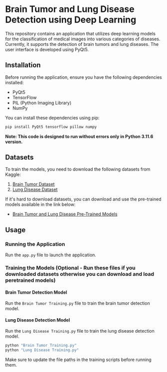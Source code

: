 # Brain Tumor and Lung Disease Detection using Deep Learning

This repository contains an application that utilizes deep learning models for the classification of medical images into various categories of diseases. Currently, it supports the detection of brain tumors and lung diseases. The user interface is developed using PyQt5.

## Installation

Before running the application, ensure you have the following dependencies installed:

- PyQt5
- TensorFlow
- PIL (Python Imaging Library)
- NumPy

You can install these dependencies using pip:

```bash
pip install PyQt5 tensorflow pillow numpy
```

**Note: This code is designed to run without errors only in Python 3.11.6 version.**

## Datasets

To train the models, you need to download the following datasets from Kaggle:

1. [Brain Tumor Dataset](https://www.kaggle.com/datasets/masoudnickparvar/brain-tumor-mri-dataset)
2. [Lung Disease Dataset](https://www.kaggle.com/datasets/omkarmanohardalvi/lungs-disease-dataset-4-types)

If it's hard to download datasets, you can download and use the pre-trained models available in the link below:

- [Brain Tumor and Lung Disease Pre-Trained Models](https://drive.google.com/drive/folders/1IgzyR1LaNPm9pStxJ8r_EXdWehxzyd-u?usp=sharing)

## Usage

### Running the Application

Run the `app.py` file to launch the application.


### Training the Models (Optional - Run these files if you downloaded datasets otherwise you can download and load peretrained models)

#### Brain Tumor Detection Model

Run the `Brain Tumor Training.py` file to train the brain tumor detection model.

#### Lung Disease Detection Model

Run the `Lung Disease Training.py` file to train the lung disease detection model.

```bash
python "Brain Tumor Training.py"
python "Lung Disease Training.py"
```

Make sure to update the file paths in the training scripts before running them.

